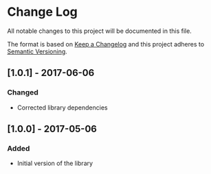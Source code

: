 # Change Log
All notable changes to this project will be documented in this file.

The format is based on [Keep a Changelog](http://keepachangelog.com/)
and this project adheres to [Semantic Versioning](http://semver.org/).

## [1.0.1] - 2017-06-06
### Changed
- Corrected library dependencies

## [1.0.0] - 2017-05-06
### Added
- Initial version of the library
